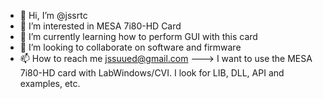- 👋 Hi, I’m @jssrtc
- 👀 I’m interested in MESA 7i80-HD Card
- 🌱 I’m currently learning how to perform GUI with this card
- 💞️ I’m looking to collaborate on software and firmware
- 📫 How to reach me jssuued@gmail.com
--->
I want to use the MESA 7i80-HD card with LabWindows/CVI.
I look for LIB, DLL, API and examples, etc.
